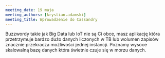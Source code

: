 ```yaml
---
meeting_date: 19 maja
meeting_authors: [krystian.adamski]
meeting_title: Wprowadzenie do Cassandry
---
```

Buzzwordy takie jak Big Data lub IoT nie są Ci obce, masz aplikację która przetrzymuje bardzo dużo danych liczonych w TB lub wolumen zapisów znacznie przekracza możliwości jednej instancji. Poznamy wysoce skalowalną bazę danych która świetnie czuje się w morzu danych.
